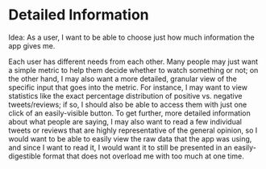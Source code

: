 # Detailed Information

Idea: As a user, I want to be able to choose just how much information the app gives me.

Each user has different needs from each other. Many people may just want a simple metric to help them decide whether to watch something or not; on the other hand, I may also want a more detailed, granular view of the specific input that goes into the metric. For instance, I may want to view statistics like the exact percentage distribution of positive vs. negative tweets/reviews; if so, I should also be able to access them with just one click of an easily-visible button. To get further, more detailed information about what people are saying, I may also want to read a few individual tweets or reviews that are highly representative of the general opinion, so I would want to be able to easily view the raw data that the app was using, and since I want to read it, I would want it to still be presented in an easily-digestible format that does not overload me with too much at one time.

